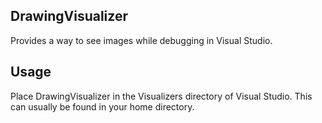 DrawingVisualizer
-----------------

Provides a way to see images while debugging in Visual Studio.


Usage
-----

Place DrawingVisualizer in the Visualizers directory of Visual
Studio. This can usually be found in your home directory.
